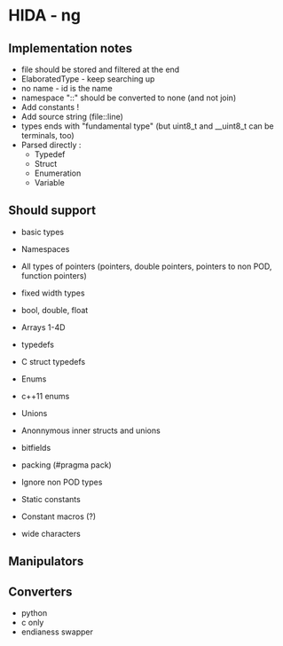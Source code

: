 # HIDA - ng

## Implementation notes

* file should be stored and filtered at the end
* ElaboratedType - keep searching up
* no name - id is the name
* namespace "::" should be converted to none (and not join)
* Add constants !
* Add source string (file::line)
* types ends with "fundamental type" (but uint8_t and __uint8_t can be terminals, too)
* Parsed directly :
  * Typedef
  * Struct
  * Enumeration
  * Variable

## Should support

* basic types 

* Namespaces
* All types of pointers (pointers, double pointers, pointers to non POD, function pointers)
* fixed width types
* bool, double, float
* Arrays 1-4D
* typedefs
* C struct typedefs
* Enums
* c++11 enums
* Unions
* Anonnymous inner structs and unions
* bitfields
* packing (#pragma pack)
* Ignore non POD types
* Static constants
* Constant macros (?)
* wide characters

## Manipulators

## Converters 

  * python
  * c only
  * endianess swapper
